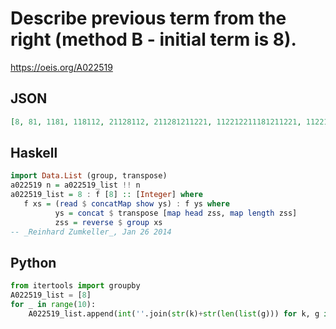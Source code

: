 # Describe previous term from the right \(method B \- initial term is 8\)\.
https://oeis.org/A022519
## JSON
```JSON
[8, 81, 1181, 118112, 21128112, 211281211221, 112212211181211221, 1122122111811322112212, 21112212223112811322112212, 21112212223112812112312311221321]
```
## Haskell
```Haskell
import Data.List (group, transpose)
a022519 n = a022519_list !! n
a022519_list = 8 : f [8] :: [Integer] where
   f xs = (read $ concatMap show ys) : f ys where
          ys = concat $ transpose [map head zss, map length zss]
          zss = reverse $ group xs
-- _Reinhard Zumkeller_, Jan 26 2014
```
## Python
```Python
from itertools import groupby
A022519_list = [8]
for _ in range(10):
    A022519_list.append(int(''.join(str(k)+str(len(list(g))) for k, g in groupby(str(A022519_list[-1])[::-1])))) # _Chai Wah Wu_, Sep 01 2021
```
